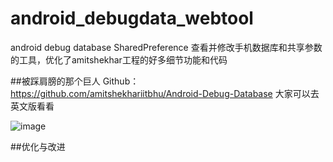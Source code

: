 # android_debugdata_webtool
android debug database SharedPreference 查看并修改手机数据库和共享参数的工具，优化了amitshekhar工程的好多细节功能和代码

##被踩肩膀的那个巨人 Github：https://github.com/amitshekhariitbhu/Android-Debug-Database
大家可以去英文版看看

![ image](https://github.com/hnsugar/QKTool/blob/master/img1.png)

##优化与改进

